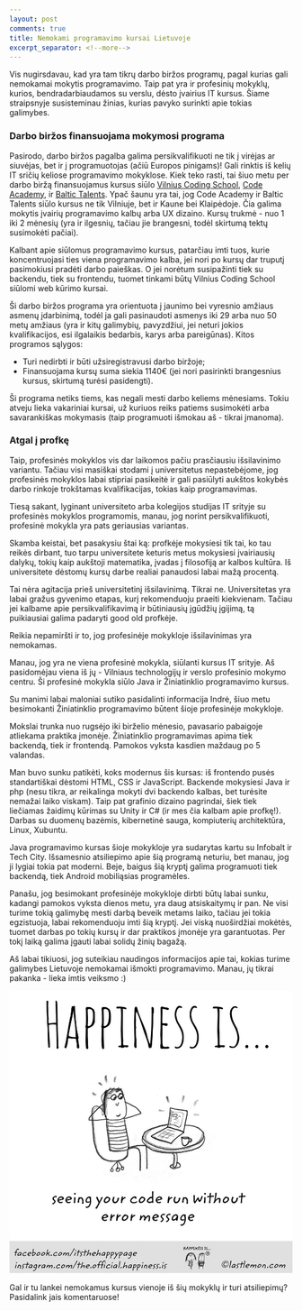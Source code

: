 ```yaml
---
layout: post
comments: true
title: Nemokami programavimo kursai Lietuvoje
excerpt_separator: <!--more-->
---
```


Vis nugirsdavau, kad yra tam tikrų darbo biržos programų, pagal kurias gali nemokamai mokytis programavimo. Taip pat yra ir profesinių mokyklų,
kurios, bendradarbiaudamos su verslu, dėsto įvairius IT kursus. Šiame straipsnyje susisteminau žinias, kurias pavyko surinkti apie tokias galimybes.

<!--more-->

### Darbo biržos finansuojama mokymosi programa

Pasirodo, darbo biržos pagalba galima persikvalifikuoti ne tik į virėjas ar siuvėjas, bet ir į programuotojas (ačiū Europos pinigams)!
Gali rinktis iš kelių IT sričių keliose programavimo mokyklose. Kiek teko rasti, tai šiuo metu per darbo biržą finansuojamus kursus siūlo
<a href="http://www.vilniuscoding.lt/mokymai/mokymai-su-ldb-stipendija/?gclid=Cj0KCQiAyNjRBRCpARIsAPDBnn01_BJS_VxuJh94MMNL7PEUwNjQrttPjfQ-RzVe4hdSna9_MKO5vJgaAul4EALw_wcB" target="_blank">
Vilnius Coding School</a>, <a href="https://www.codeacademy.lt/musu-siulomi-kursai/?gclid=Cj0KCQiAyNjRBRCpARIsAPDBnn3B5ggjBY_UZKtrSJx9WXLAMODbi6P9UFhtv6px_caRlS9uCuIoIuwaAn70EALw_wcB#kursas=ldb" target="_blank">Code Academy</a>,
ir <a href="http://baltictalents.lt/#courses" target="_blank">Baltic Talents</a>.
Ypač šaunu yra tai, jog Code Academy ir Baltic Talents siūlo kursus ne tik Vilniuje, bet ir Kaune bei Klaipėdoje. Čia galima mokytis įvairių programavimo kalbų arba
UX dizaino. Kursų trukmė - nuo 1 iki 2 mėnesių (yra ir ilgesnių, tačiau jie brangesni, todėl skirtumą tektų susimokėti pačiai).

Kalbant apie siūlomus programavimo kursus, patarčiau imti tuos, kurie koncentruojasi ties viena programavimo kalba, jei nori po kursų dar truputį
pasimokiusi pradėti darbo paieškas. O jei norėtum susipažinti tiek su backendu, tiek su frontendu, tuomet tinkami būtų Vilnius Coding School siūlomi
web kūrimo kursai.

Ši darbo biržos programa yra orientuota į jaunimo bei vyresnio amžiaus asmenų įdarbinimą, todėl ja gali pasinaudoti asmenys iki 29 arba nuo 50 metų amžiaus
(yra ir kitų galimybių, pavyzdžiui, jei neturi jokios kvalifikacijos, esi ilgalaikis bedarbis, karys arba pareigūnas). Kitos programos sąlygos:
- Turi nedirbti ir būti užsiregistravusi darbo biržoje;
- Finansuojama kursų suma siekia 1140€ (jei nori pasirinkti brangesnius kursus, skirtumą turėsi pasidengti).

Ši programa netiks tiems, kas negali mesti darbo keliems mėnesiams. Tokiu atveju lieka vakariniai kursai, už kuriuos reiks patiems susimokėti arba
savarankiškas mokymasis (taip programuoti išmokau aš - tikrai įmanoma).

### Atgal į profkę
Taip, profesinės mokyklos vis dar laikomos pačiu prasčiausiu išsilavinimo variantu. Tačiau visi masiškai stodami į universitetus nepastebėjome,
jog profesinės mokyklos labai stipriai pasikeitė ir gali pasiūlyti aukštos kokybės darbo rinkoje trokštamas kvalifikacijas, tokias kaip
programavimas.

Tiesą sakant, lyginant universiteto arba kolegijos studijas IT srityje su profesinės mokyklos programomis, manau, jog norint persikvalifikuoti,
profesinė mokykla yra pats geriausias variantas.

Skamba keistai, bet pasakysiu štai ką: profkėje mokysiesi tik tai, ko tau reikės dirbant, tuo tarpu universitete keturis metus mokysiesi
įvairiausių dalykų, tokių kaip aukštoji matematika, įvadas į filosofiją ar kalbos kultūra. Iš universitete dėstomų kursų darbe realiai panaudosi
labai mažą procentą.

Tai nėra agitacija prieš universitetinį išsilavinimą. Tikrai ne. Universitetas yra labai gražus gyvenimo etapas, kurį rekomenduoju praeiti kiekvienam.
Tačiau jei kalbame apie persikvalifikavimą ir būtiniausių įgūdžių įgijimą, tą puikiausiai galima padaryti good old profkėje.

Reikia nepamiršti ir to, jog profesinėje mokykloje išsilavinimas yra nemokamas.

Manau, jog yra ne viena profesinė mokykla, siūlanti kursus IT srityje. Aš pasidomėjau viena iš jų - Vilniaus technologijų ir verslo profesinio
mokymo centru. Ši profesinė mokykla siūlo Java ir Žiniatinklio programavimo kursus.

Su manimi labai maloniai sutiko pasidalinti informacija Indrė, šiuo metu besimokanti Žiniatinklio programavimo būtent šioje profesinėje mokykloje.

Mokslai trunka nuo rugsėjo iki birželio mėnesio, pavasario pabaigoje atliekama praktika įmonėje. Žiniatinklio programavimas apima tiek backendą,
tiek ir frontendą. Pamokos vyksta kasdien maždaug po 5 valandas.

Man buvo sunku patikėti, koks modernus šis kursas: iš frontendo pusės standartiškai dėstomi HTML, CSS ir JavaScript. Backende mokysiesi Java ir php
(nesu tikra, ar reikalinga mokyti dvi backendo kalbas, bet turėsite nemažai laiko viskam). Taip pat grafinio dizaino pagrindai, šiek tiek liečiamas
žaidimų kūrimas su Unity ir C# (ir mes čia kalbam apie profkę!). Darbas su duomenų bazėmis, kibernetinė sauga, kompiuterių architektūra, Linux, Xubuntu.

Java programavimo kursas šioje mokykloje yra sudarytas kartu su Infobalt ir Tech City. Išsamesnio atsiliepimo apie šią programą neturiu,
bet manau, jog ji lygiai tokia pat moderni. Beje, baigus šią kryptį galima programuoti tiek backendą, tiek Android mobiliąsias programėles.

Panašu, jog besimokant profesinėje mokykloje dirbti būtų labai sunku, kadangi pamokos vyksta dienos metu, yra daug atsiskaitymų ir pan. Ne visi
turime tokią galimybę mesti darbą beveik metams laiko, tačiau jei tokia egzistuoja, labai rekomenduoju imti šią kryptį. Jei viską nuoširdžiai
mokėtės, tuomet darbas po tokių kursų ir dar praktikos įmonėje yra garantuotas. Per tokį laiką galima įgauti labai solidų žinių bagažą.

Aš labai tikiuosi, jog suteikiau naudingos informacijos apie tai, kokias turime galimybes Lietuvoje nemokamai išmokti programavimo.
Manau, jų tikrai pakanka - lieka imtis veiksmo :)

![happiness](/assets/happiness_is.jpg)

Gal ir tu lankei nemokamus kursus vienoje iš šių mokyklų ir turi atsiliepimų? Pasidalink jais komentaruose!



